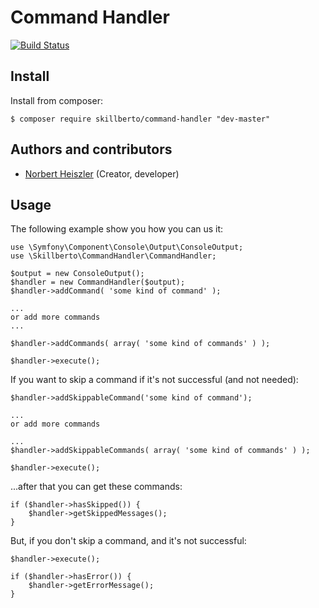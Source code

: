 # Command Handler
[![Build Status](https://travis-ci.org/skillberto/commandhandler.svg?branch=master)](https://travis-ci.org/skillberto/commandhandler)

## Install

Install from composer:
```
$ composer require skillberto/command-handler "dev-master"
```

## Authors and contributors
* [Norbert Heiszler](heiszler.norbert@gmail.com) (Creator, developer)

## Usage

The following example show you how you can us it:
```
use \Symfony\Component\Console\Output\ConsoleOutput;
use \Skillberto\CommandHandler\CommandHandler;

$output = new ConsoleOutput();
$handler = new CommandHandler($output);
$handler->addCommand( 'some kind of command' );

...
or add more commands
...

$handler->addCommands( array( 'some kind of commands' ) );

$handler->execute();
```
If you want to skip a command if it's not successful (and not needed):
```
$handler->addSkippableCommand('some kind of command');

...
or add more commands

...
$handler->addSkippableCommands( array( 'some kind of commands' ) );

$handler->execute();
```
...after that you can get these commands:
```
if ($handler->hasSkipped()) {
    $handler->getSkippedMessages();
}
```
But, if you don't skip a command, and it's not successful:
```
$handler->execute();

if ($handler->hasError()) {
    $handler->getErrorMessage();
}
```